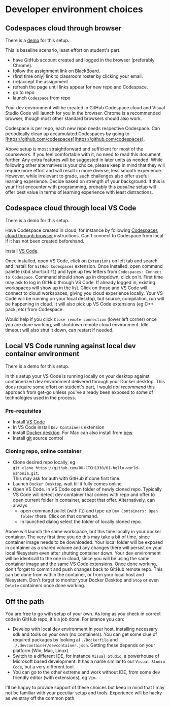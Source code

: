 # Developer environment choices

## Codespaces cloud through browser

There is a [demo](https://web.microsoftstream.com/video/1836c519-0c78-4daa-9a94-7ab14d8b8b53) for this setup.

This is baseline scenario, least effort on student's part.

- have GitHub account created and logged in the browser (preferably Chrome).
- follow the assignment link on BlackBoard.
- (first time only) link to classroom roster by clicking your email.
- (re)accept the assignment
- refresh the page until links appear for new repo and Codespace.
- go to repo
- launch `Codespace` from repo

Your dev environment will be created in GitHub Codespace cloud and Visual Studio Code will launch for you in the browser. Chrome is a recommended browser, though most other standard browsers should also work.

Codespace is per repo, each new repo needs respective Codespace. Can periodically clean up accumulated Codespaces by going to [https://github.com/codespaces](https://github.com/codespaces).

Above setup is most straightforward and sufficient for most of the coursework. If you feel comfortable with it, no need to read this document further. Any extra features will be suggested in later units as needed. While following other alternatives is your choice, please keep in mind that they will require more effort and will result in more diverse, less smooth experience. However, while irrelevant to grade, such challenges also offer useful learning experience. Decide based on strength of your background. If this is your first encounter with programming, probably this _baseline_ setup will offer best value in terms of learning experience with least distractions.

## Codespace cloud through local VS Code

There is a demo for this setup.

Have Codespace created in cloud, for instance by following [Codespaces cloud through browser](#codespaces-cloud-through-browser) instructions. Can't connect to Codespace from local if it has not been created beforehand.

Install [VS Code](https://code.visualstudio.com/download).

Once installed, open VS Code, click on `Extensions` on left tab and search and install for `GitHub Codespaces` extension. Once installed, open command palette (kbd shortcut `F1`) and type up few letters from `Codespaces: Connect to Codespace`. Command should show up in dropdown, click on it. First time may ask to log in GitHub through VS Code. If already logged in, existing workspaces will show up in the list. Click on those and VS Code will connect to cloud workspaces, giving you cloud experience locally. Your VS Code will be running on your local desktop, but source, compilation, run will be happening in cloud. It will also pick up VS Code extensions  (eg C++ pack, etc) from Codespace.

Would help if you click `Close remote connection` (lower left corner) once you are done working, will shutdown remote cloud environment. Idle timeout will also shut it down, can restart if needed.

## Local VS Code running against local dev container environment

There is a demo for this setup.

In this setup your VS Code is running locally on your desktop against containerized dev environment delivered through your Docker desktop. This does require some effort on student's part, I would _not recommend_ this approach from get-go unless you've already been exposed to some of technologies used in the process.

### Pre-requisites

- Install [VS Code](https://code.visualstudio.com/download)
- In VS Code install `Dev Containers` extension
- Install [Docker desktop](https://www.docker.com/products/docker-desktop/). For Mac can also install from [bew](https://formulae.brew.sh/formula/docker)
- Install [git](https://git-scm.com/downloads) source control

### Cloning repo, online container

- Clone desired repo locally, eg <br /> `git clone https://github.com/OU-CTCH1330/01-hello-world-oshonia.git`. <br />This may ask for auth with GitHub if done first time.
- Launch `Docker Desktop`, wait till it fully comes online.
- Open VS Code. In VS Code open folder of newly cloned repo. Typically VS Code will detect dev container that comes with repo and offer to open current folder in container, accept that offer. Alternatively, can always 
  - open command pallet (with `F1`) and type up `Dev Containers: Open folder` there. Click on that command. 
  - In launched dialog select the folder of locally cloned repo.

Above will launch the same workspace, but this time locally in your docker container. The very first time you do this may take a bit of time, since container image needs to be downloaded. Your local folder will be exposed in container as a shared volume and any changes there will persist on your local filesystem even after shutting container down. Your dev environment will be identicall to the one in cloud, since you will be using the same container image and the same VS Code extensions. Once done working, don't forget to commit and push changes back to GitHub remote repo. This can be done from within the container, or from your local host and filesystem. Don't forget to monitor your Docker Desktop and `Stop` or even `Delete` containers once done working.

## Off the path

You are free to go with setup of your own. As long as you check in correct code in GitHub repo, it's a job done. For istance you can:

- Develop with local dev environment in your host, installing necessary sdk and tools on your own (no containers). You can get some clue of required packages by looking at `./Dockerfile` and `./.devcontainer/devcontainer.json`. Getting these depends on your platform (Win, Mac, Linux).
- Switch to a different IDE, for instance `Visual Studio`, a powerhouse of Microsoft based development. It has a name similar to our `Visual Studio Code`, but a very different tool.
- You can go to the other extreme and work without IDE, from some dev friendly editor (with extensions), eg `Vim`.

I'll be happy to provide support of these choices but keep in mind that I may not be familiar with your peculiar setup and tools. Experience will be hacky as we stray off the common path.
